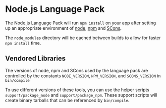 # Node.js Language Pack

The Node.js Language Pack will run `npm install` on your app after setting
up an appropriate environment of [node](http://github.com/joyent/node),
[npm](https://github.com/isaacs/npm) and [SCons](http://www.scons.org).

The `node_modules` directory will be cached between builds to allow for
faster `npm install` time.

## Vendored Libraries

The versions of node, npm and SCons used by the language pack are controlled
by the constants `NODE_VERSION`, `NPM_VERSION`, and `SCONS_VERSION` in
`bin/compile`

To use different versions of these tools, you can use the helper scripts
`support/package_node` and `support/package_npm`. These support scripts will
create binary tarballs that can be referenced by `bin/compile`.
